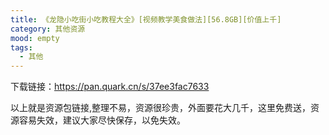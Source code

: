 ```yaml
---
title: 《龙隐小吃街小吃教程大全》[视频教学美食做法][56.8GB][价值上千]
category: 其他资源
mood: empty
tags:
  - 其他
---
```





下载链接：https://pan.quark.cn/s/37ee3fac7633










以上就是资源包链接,整理不易，资源很珍贵，外面要花大几千，这里免费送，资源容易失效，建议大家尽快保存，以免失效。


